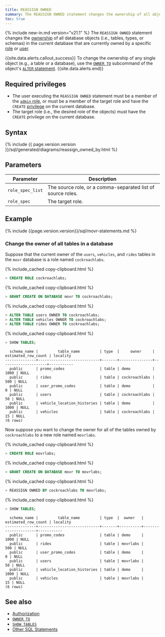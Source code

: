 ```yaml
---
title: REASSIGN OWNED
summary: The REASSIGN OWNED statement changes the ownership of all objects in the current database that are owned by a specific role or user.
toc: true
---
```


{% include new-in.md version="v21.1" %} The `REASSIGN OWNED` statement changes the [ownership](authorization.html#object-ownership) of all database objects (i.e., tables, types, or schemas) in the current database that are currently owned by a specific [role](authorization.html#roles) or [user](authorization.html#sql-users).

{{site.data.alerts.callout_success}}
To change the ownership of any single object (e.g., a table or a database), use the [`OWNER TO`](owner-to.html) subcommand of the object's [`ALTER` statement](sql-statements.html).
{{site.data.alerts.end}}

## Required privileges

- The user executing the `REASSIGN OWNED` statement must be a member of the [`admin` role](authorization.html#admin-role), or must be a member of the target role and have the `CREATE` [privilege](authorization.html#assign-privileges) on the current database.
- The target role (i.e., the desired role of the objects) must have the `CREATE` privilege on the current database.

## Syntax

<div>
{% include {{ page.version.version }}/sql/generated/diagrams/reassign_owned_by.html %}
</div>

## Parameters

Parameter | Description
----------|------------
`role_spec_list` | The source role, or a comma-separated list of source roles.
`role_spec` | The target role.

## Example

{% include {{page.version.version}}/sql/movr-statements.md %}

### Change the owner of all tables in a database

Suppose that the current owner of the `users`, `vehicles`, and `rides` tables in the `movr` database is a role named `cockroachlabs`.

{% include_cached copy-clipboard.html %}
~~~ sql
> CREATE ROLE cockroachlabs;
~~~

{% include_cached copy-clipboard.html %}
~~~ sql
> GRANT CREATE ON DATABASE movr TO cockroachlabs;
~~~

{% include_cached copy-clipboard.html %}
~~~ sql
> ALTER TABLE users OWNER TO cockroachlabs;
> ALTER TABLE vehicles OWNER TO cockroachlabs;
> ALTER TABLE rides OWNER TO cockroachlabs;
~~~

{% include_cached copy-clipboard.html %}
~~~ sql
> SHOW TABLES;
~~~

~~~
  schema_name |         table_name         | type  |     owner     | estimated_row_count | locality
--------------+----------------------------+-------+---------------+---------------------+-----------
  public      | promo_codes                | table | demo          |                1000 | NULL
  public      | rides                      | table | cockroachlabs |                 500 | NULL
  public      | user_promo_codes           | table | demo          |                   0 | NULL
  public      | users                      | table | cockroachlabs |                  50 | NULL
  public      | vehicle_location_histories | table | demo          |                1000 | NULL
  public      | vehicles                   | table | cockroachlabs |                  15 | NULL
(6 rows)
~~~

Now suppose you want to change the owner for all of the tables owned by `cockroachlabs` to a new role named `movrlabs`.

{% include_cached copy-clipboard.html %}
~~~ sql
> CREATE ROLE movrlabs;
~~~

{% include_cached copy-clipboard.html %}
~~~ sql
> GRANT CREATE ON DATABASE movr TO movrlabs;
~~~

{% include_cached copy-clipboard.html %}
~~~ sql
> REASSIGN OWNED BY cockroachlabs TO movrlabs;
~~~

{% include_cached copy-clipboard.html %}
~~~ sql
> SHOW TABLES;
~~~

~~~
  schema_name |         table_name         | type  |  owner   | estimated_row_count | locality
--------------+----------------------------+-------+----------+---------------------+-----------
  public      | promo_codes                | table | demo     |                1000 | NULL
  public      | rides                      | table | movrlabs |                 500 | NULL
  public      | user_promo_codes           | table | demo     |                   0 | NULL
  public      | users                      | table | movrlabs |                  50 | NULL
  public      | vehicle_location_histories | table | demo     |                1000 | NULL
  public      | vehicles                   | table | movrlabs |                  15 | NULL
(6 rows)
~~~

## See also

- [Authorization](authorization.html)
- [`OWNER TO`](owner-to.html)
- [`SHOW TABLES`](show-tables.html)
- [Other SQL Statements](sql-statements.html)
